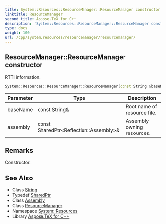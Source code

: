 ```yaml
---
title: System::Resources::ResourceManager::ResourceManager constructor
linktitle: ResourceManager
second_title: Aspose.TeX for C++
description: 'System::Resources::ResourceManager::ResourceManager constructor. RTTI information in C++.'
type: docs
weight: 100
url: /cpp/system.resources/resourcemanager/resourcemanager/
---
```

## ResourceManager::ResourceManager constructor


RTTI information.

```cpp
System::Resources::ResourceManager::ResourceManager(const String &baseName, const SharedPtr<Reflection::Assembly> &assembly)
```


| Parameter | Type | Description |
| --- | --- | --- |
| baseName | const String\& | Root name of resource file. |
| assembly | const SharedPtr\<Reflection::Assembly\>\& | Assembly owning resources. |
## Remarks


Constructor. 
## See Also

* Class [String](../../../system/string/)
* Typedef [SharedPtr](../../../system/sharedptr/)
* Class [Assembly](../../../system.reflection/assembly/)
* Class [ResourceManager](../)
* Namespace [System::Resources](../../)
* Library [Aspose.TeX for C++](../../../)
